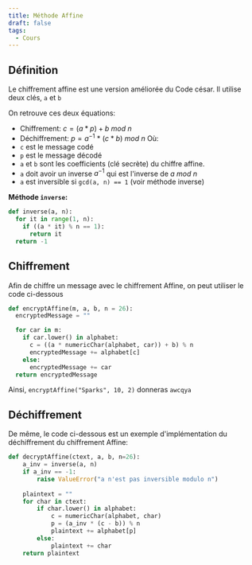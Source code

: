 ```yaml
---
title: Méthode Affine
draft: false
tags:
  - Cours
---
```

## Définition

Le chiffrement affine est une version améliorée du Code césar.
Il utilise deux clés, `a` et `b`

On retrouve ces deux équations:
- Chiffrement: $c = (a * p) + b\  mod \ n$
- Déchiffrement: $p = a$$^-$$^1$ $*\ (c * b)\ mod\ n$
Où:
- `c` est le message codé
- `p` est le message décodé
- `a` et `b` sont les coefficients (clé secrète) du chiffre affine.
- `a` doit avoir un inverse $a^-$$^1$ qui est l'inverse de $a\ mod\ n$
- `a` est inversible si `gcd(a, n) == 1` (voir méthode inverse)

**Méthode `inverse`:**
```py
def inverse(a, n):
  for it in range(1, n):
    if ((a * it) % n == 1):
      return it
  return -1
```
## Chiffrement

Afin de chiffre un message avec le chiffrement Affine, on peut utiliser le code ci-dessous

```py
def encryptAffine(m, a, b, n = 26):
  encryptedMessage = ""

  for car in m:
    if car.lower() in alphabet:
      c = ((a * numericChar(alphabet, car)) + b) % n
      encryptedMessage += alphabet[c]
    else:
      encryptedMessage += car
  return encryptedMessage
```

Ainsi, `encryptAffine("Sparks", 10, 2)` donneras `awcqya`

## Déchiffrement

De même, le code ci-dessous est un exemple d'implémentation du déchiffrement du chiffrement Affine:

```py
def decryptAffine(ctext, a, b, n=26):
    a_inv = inverse(a, n)
    if a_inv == -1:
        raise ValueError("a n'est pas inversible modulo n")
        
    plaintext = ""
    for char in ctext:
        if char.lower() in alphabet:
            c = numericChar(alphabet, char)
            p = (a_inv * (c - b)) % n
            plaintext += alphabet[p]
        else:
            plaintext += char
    return plaintext
```

